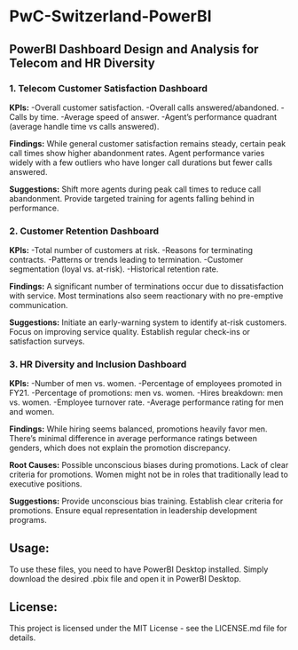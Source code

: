 # PwC-Switzerland-PowerBI
## PowerBI Dashboard Design and Analysis for Telecom and HR Diversity

### 1. Telecom Customer Satisfaction Dashboard
**KPIs:**
-Overall customer satisfaction.
-Overall calls answered/abandoned.
-Calls by time.
-Average speed of answer.
-Agent’s performance quadrant (average handle time vs calls answered).

**Findings:**
While general customer satisfaction remains steady, certain peak call times show higher abandonment rates. Agent performance varies widely with a few outliers who have longer call durations but fewer calls answered.

**Suggestions:**
Shift more agents during peak call times to reduce call abandonment. Provide targeted training for agents falling behind in performance.

### 2. Customer Retention Dashboard
**KPIs:**
-Total number of customers at risk.
-Reasons for terminating contracts.
-Patterns or trends leading to termination.
-Customer segmentation (loyal vs. at-risk).
-Historical retention rate.

**Findings:**
A significant number of terminations occur due to dissatisfaction with service. Most terminations also seem reactionary with no pre-emptive communication.

**Suggestions:**
Initiate an early-warning system to identify at-risk customers. Focus on improving service quality. Establish regular check-ins or satisfaction surveys.

### 3. HR Diversity and Inclusion Dashboard
**KPIs:**
-Number of men vs. women.
-Percentage of employees promoted in FY21.
-Percentage of promotions: men vs. women.
-Hires breakdown: men vs. women.
-Employee turnover rate.
-Average performance rating for men and women.

**Findings:**
While hiring seems balanced, promotions heavily favor men. There’s minimal difference in average performance ratings between genders, which does not explain the promotion discrepancy.

**Root Causes:**
Possible unconscious biases during promotions. Lack of clear criteria for promotions. Women might not be in roles that traditionally lead to executive positions.

**Suggestions:**
Provide unconscious bias training. Establish clear criteria for promotions. Ensure equal representation in leadership development programs.

## Usage:
To use these files, you need to have PowerBI Desktop installed. Simply download the desired .pbix file and open it in PowerBI Desktop.

## License:
This project is licensed under the MIT License - see the LICENSE.md file for details.

